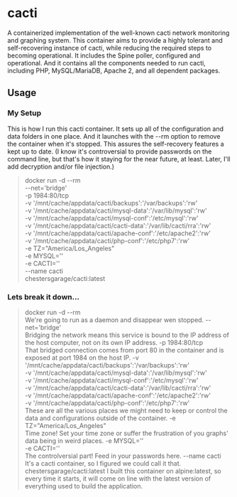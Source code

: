 # cacti
A containerized implementation of the well-known cacti network monitoring and graphing system. This container aims to provide a highly tolerant and self-recovering instance of cacti, while reducing the required steps to becoming operational. It includes the Spine poller, configured and operational. And it contains all the components needed to run cacti, including PHP, MySQL/MariaDB, Apache 2, and all dependent packages.
## Usage

### My Setup
This is how I run this cacti container.  It sets up all of the configuration and data folders in one place.  And it launches with the --rm option to remove the container when it's stopped.  This assures the self-recovery features a kept up to date.  (I know it's controversial to provide passwords on the command line, but that's how it staying for the near future, at least.  Later, I'll add decryption and/or file injection.)

> docker run -d --rm \
> --net='bridge' \
> -p 1984:80/tcp \
> -v '/mnt/cache/appdata/cacti/backups':'/var/backups':'rw' \
> -v '/mnt/cache/appdata/cacti/mysql-data':'/var/lib/mysql':'rw' \
> -v '/mnt/cache/appdata/cacti/mysql-conf':'/etc/mysql':'rw' \
> -v '/mnt/cache/appdata/cacti/cacti-data':'/var/lib/cacti/rra':'rw' \
> -v '/mnt/cache/appdata/cacti/apache-conf':'/etc/apache2':'rw' \
> -v '/mnt/cache/appdata/cacti/php-conf':'/etc/php7':'rw' \
> -e TZ="America/Los_Angeles" \
> -e MYSQL='<mysql root password>' \
> -e CACTI='<cacti user db password>' \
> --name cacti \
> chestersgarage/cacti:latest

### Lets break it down...
> docker run -d --rm \
We're going to run as a daemon and disappear wen stopped.
> --net='bridge' \
Bridging the network means this service is bound to the IP address of the host computer, not on its own IP address.
> -p 1984:80/tcp \
That bridged connection comes from port 80 in the container and is exposed at port 1984 on the host IP.
> -v '/mnt/cache/appdata/cacti/backups':'/var/backups':'rw' \
> -v '/mnt/cache/appdata/cacti/mysql-data':'/var/lib/mysql':'rw' \
> -v '/mnt/cache/appdata/cacti/mysql-conf':'/etc/mysql':'rw' \
> -v '/mnt/cache/appdata/cacti/cacti-data':'/var/lib/cacti/rra':'rw' \
> -v '/mnt/cache/appdata/cacti/apache-conf':'/etc/apache2':'rw' \
> -v '/mnt/cache/appdata/cacti/php-conf':'/etc/php7':'rw' \
These are all the various places we might need to keep or control the data and configurations outside of the container.
> -e TZ="America/Los_Angeles" \
Time zone! Set your time zone or suffer the frustration of you graphs' data being in weird places.
> -e MYSQL='<mysql root password>' \
> -e CACTI='<cacti user db password>' \
The controlversial part!  Feed in your passwords here.
> --name cacti \
It's a cacti container, so I figured we could call it that.
> chestersgarage/cacti:latest
I built this container on alpine:latest, so every time it starts, it will come on line with the latest version of everything used to build the application.  